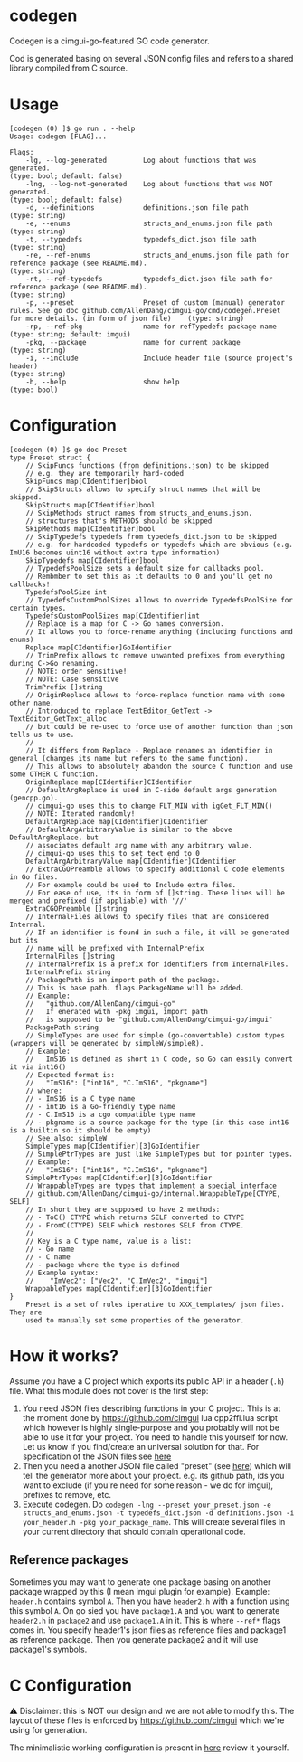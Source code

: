 # codegen

Codegen is a cimgui-go-featured GO code generator.

Cod is generated basing on several JSON config files and refers to a shared library compiled from C source.

# Usage

```console
[codegen (0) ]$ go run . --help
Usage: codegen [FLAG]...

Flags:
    -lg, --log-generated         Log about functions that was generated.                                                                                                             (type: bool; default: false)
    -lng, --log-not-generated    Log about functions that was NOT generated.                                                                                                         (type: bool; default: false)
    -d, --definitions            definitions.json file path                                                                                                                          (type: string)
    -e, --enums                  structs_and_enums.json file path                                                                                                                    (type: string)
    -t, --typedefs               typedefs_dict.json file path                                                                                                                        (type: string)
    -re, --ref-enums             structs_and_enums.json file path for reference package (see README.md).                                                                             (type: string)
    -rt, --ref-typedefs          typedefs_dict.json file path for reference package (see README.md).                                                                                 (type: string)
    -p, --preset                 Preset of custom (manual) generator rules. See go doc github.com/AllenDang/cimgui-go/cmd/codegen.Preset for more details. (in form of json file)    (type: string)
    -rp, --ref-pkg               name for refTypedefs package name                                                                                                                   (type: string; default: imgui)
    -pkg, --package              name for current package                                                                                                                            (type: string)
    -i, --include                Include header file (source project's header)                                                                                                       (type: string)
    -h, --help                   show help                                                                                                                                           (type: bool)
```

# Configuration

```console
[codegen (0) ]$ go doc Preset
type Preset struct {
	// SkipFuncs functions (from definitions.json) to be skipped
	// e.g. they are temporarily hard-coded
	SkipFuncs map[CIdentifier]bool
	// SkipStructs allows to specify struct names that will be skipped.
	SkipStructs map[CIdentifier]bool
	// SkipMethods struct names from structs_and_enums.json.
	// structures that's METHODS should be skipped
	SkipMethods map[CIdentifier]bool
	// SkipTypedefs typedefs from typedefs_dict.json to be skipped
	// e.g. for hardcoded typedefs or typedefs which are obvious (e.g. ImU16 becomes uint16 without extra type information)
	SkipTypedefs map[CIdentifier]bool
	// TypedefsPoolSize sets a default size for callbacks pool.
	// Rembmber to set this as it defaults to 0 and you'll get no callbacks!
	TypedefsPoolSize int
	// TypedefsCustomPoolSizes allows to override TypedefsPoolSize for certain types.
	TypedefsCustomPoolSizes map[CIdentifier]int
	// Replace is a map for C -> Go names conversion.
	// It allows you to force-rename anything (including functions and enums)
	Replace map[CIdentifier]GoIdentifier
	// TrimPrefix allows to remove unwanted prefixes from everything during C->Go renaming.
	// NOTE: order sensitive!
	// NOTE: Case sensitive
	TrimPrefix []string
	// OriginReplace allows to force-replace function name with some other name.
	// Introduced to replace TextEditor_GetText -> TextEditor_GetText_alloc
	// but could be re-used to force use of another function than json tells us to use.
	//
	// It differs from Replace - Replace renames an identifier in general (changes its name but refers to the same function).
	// This allows to absolutely abandon the source C function and use some OTHER C function.
	OriginReplace map[CIdentifier]CIdentifier
	// DefaultArgReplace is used in C-side default args generation (gencpp.go).
	// cimgui-go uses this to change FLT_MIN with igGet_FLT_MIN()
	// NOTE: Iterated randomly!
	DefaultArgReplace map[CIdentifier]CIdentifier
	// DefaultArgArbitraryValue is similar to the above DefaultArgReplace, but
	// associates default arg name with any arbitrary value.
	// cimgui-go uses this to set text_end to 0
	DefaultArgArbitraryValue map[CIdentifier]CIdentifier
	// ExtraCGOPreamble allows to specify additional C code elements in Go files.
	// For example could be used to Include extra files.
	// For ease of use, its in form of []string. These lines will be merged and prefixed (if appliable) with '//'
	ExtraCGOPreamble []string
	// InternalFiles allows to specify files that are considered Internal.
	// If an identifier is found in such a file, it will be generated but its
	// name will be prefixed with InternalPrefix
	InternalFiles []string
	// InternalPrefix is a prefix for identifiers from InternalFiles.
	InternalPrefix string
	// PackagePath is an import path of the package.
	// This is base path. flags.PackageName will be added.
	// Example:
	//   "github.com/AllenDang/cimgui-go"
	//   If enerated with -pkg imgui, import path
	//   is supposed to be "github.com/AllenDang/cimgui-go/imgui"
	PackagePath string
	// SimpleTypes are used for simple (go-convertable) custom types (wrappers will be generated by simpleW/simpleR).
	// Example:
	//   ImS16 is defined as short in C code, so Go can easily convert it via int16()
	// Expected format is:
	//   "ImS16": ["int16", "C.ImS16", "pkgname"]
	// where:
	// - ImS16 is a C type name
	// - int16 is a Go-friendly type name
	// - C.ImS16 is a cgo compatible type name
	// - pkgname is a source package for the type (in this case int16 is a builtin so it should be empty)
	// See also: simpleW
	SimpleTypes map[CIdentifier][3]GoIdentifier
	// SimplePtrTypes are just like SimpleTypes but for pointer types.
	// Example:
	//   "ImS16": ["int16", "C.ImS16", "pkgname"]
	SimplePtrTypes map[CIdentifier][3]GoIdentifier
	// WrappableTypes are types that implement a special interface
	// github.com/AllenDang/cimgui-go/internal.WrappableType[CTYPE, SELF]
	// In short they are supposed to have 2 methods:
	// - ToC() CTYPE which returns SELF converted to CTYPE
	// - FromC(CTYPE) SELF which restores SELF from CTYPE.
	//
	// Key is a C type name, value is a list:
	// - Go name
	// - C name
	// - package where the type is defined
	// Example syntax:
	//    "ImVec2": ["Vec2", "C.ImVec2", "imgui"]
	WrappableTypes map[CIdentifier][3]GoIdentifier
}
    Preset is a set of rules iperative to XXX_templates/ json files. They are
    used to manually set some properties of the generator.
```

# How it works?

Assume you have a C project which exports its public API in a header (`.h`) file.
What this module does not cover is the first step:
1. You need JSON files describing functions in your C project. This is at the moment done by https://github.com/cimgui lua cpp2ffi.lua script which
however is highly single-purpose and you probably will not be able to use it for your project. You need to handle this yourself for now.
Let us know if you find/create an universal solution for that. For specification of the JSON files see [here](#C-Configuration)
2. Then you need a another JSON file called "preset" (see [here](#Configuration)) which will tell the generator more about your project.
e.g. its github path, ids you want to exclude (if you're need for some reason - we do for imgui), prefixes to remove, etc.
3. Execute codegen. Do `codegen -lng --preset your_preset.json -e structs_and_enums.json -t typedefs_dict.json -d definitions.json -i your_header.h -pkg your_package_name`.
This will create several files in your current directory that should contain operational code.

## Reference packages

Sometimes you may want to generate one package basing on another package wrapped by this
(I mean imgui plugin for example).
Example:
`header.h` contains symbol `A`. Then you have `header2.h` with a function using this symbol `A`.
On go sied you have `package1.A`  and you want to generate `header2.h` in `package2` and
use `package1.A` in it. This is where `--ref*` flags comes in. You specify header1's json files as reference files
and package1 as reference package. Then you generate package2 and it will use package1's symbols.

# C Configuration

:warning: Disclaimer: this is NOT our design and we are not able to modify this.
The layout of these files is enforced by https://github.com/cimgui which we're using for generation.

The minimalistic working configuration is present  in [here](./testdata) review it yourself.
